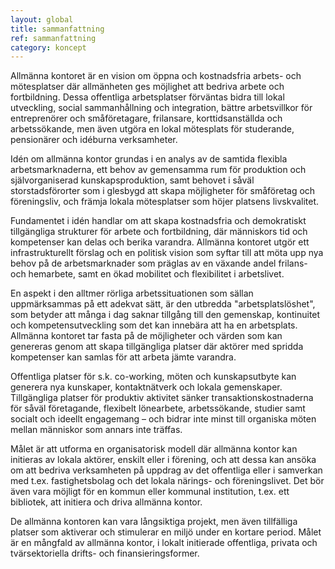 ```yaml
---
layout: global
title: sammanfattning
ref: sammanfattning
category: koncept
---
```


Allmänna kontoret är en vision om öppna och kostnadsfria arbets- och mötesplatser där allmänheten ges möjlighet att bedriva arbete och fortbildning. Dessa offentliga arbetsplatser förväntas bidra till lokal utveckling, social sammanhållning och integration, bättre arbetsvillkor för entreprenörer och småföretagare, frilansare, korttidsanställda och arbetssökande, men även utgöra en lokal mötesplats för studerande, pensionärer och idéburna verksamheter. 

Idén om allmänna kontor grundas i en analys av de samtida flexibla arbetsmarknaderna, ett behov av gemensamma rum för produktion och självorganiserad kunskapsproduktion, samt behovet i såväl storstadsförorter som i glesbygd att skapa möjligheter för småföretag och föreningsliv, och främja lokala mötesplatser som höjer platsens livskvalitet. 

Fundamentet i idén handlar om att skapa kostnadsfria och demokratiskt tillgängliga strukturer för arbete och fortbildning, där människors tid och kompetenser kan delas och berika varandra. Allmänna kontoret utgör ett infrastrukturellt förslag och en politisk vision som syftar till att möta upp nya behov på de arbetsmarknader som präglas av en växande andel frilans- och hemarbete, samt en ökad mobilitet och flexibilitet i arbetslivet. 

En aspekt i den alltmer rörliga arbetssituationen som sällan uppmärksammas på ett adekvat sätt, är den utbredda "arbetsplatslöshet", som betyder att många i dag saknar tillgång till den gemenskap, kontinuitet och kompetensutveckling som det kan innebära att ha en arbetsplats. Allmänna kontoret tar fasta på de möjligheter och värden som kan genereras genom att skapa tillgängliga platser där aktörer med spridda kompetenser kan samlas för att arbeta jämte varandra.  

Offentliga platser för s.k. co-working, möten och kunskapsutbyte kan generera nya kunskaper, kontaktnätverk och lokala gemenskaper. Tillgängliga platser för produktiv aktivitet sänker transaktionskostnaderna för såväl företagande, flexibelt lönearbete, arbetssökande, studier samt socialt och ideellt engagemang – och bidrar inte minst till organiska möten mellan människor som annars inte träffas.  

Målet är att utforma en organisatorisk modell där allmänna kontor kan initieras av lokala aktörer, enskilt eller i förening, och att dessa kan ansöka om att bedriva verksamheten på uppdrag av det offentliga eller i samverkan med t.ex. fastighetsbolag och det lokala närings- och föreningslivet. Det bör även vara möjligt för en kommun eller kommunal institution, t.ex. ett bibliotek, att initiera och driva allmänna kontor.  

De allmänna kontoren kan vara långsiktiga projekt, men även tillfälliga platser som aktiverar och stimulerar en miljö under en kortare period. Målet är en mångfald av allmänna kontor, i lokalt initierade offentliga, privata och tvärsektoriella drifts- och finansieringsformer.   
